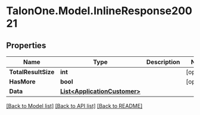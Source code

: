 # TalonOne.Model.InlineResponse20021
## Properties

Name | Type | Description | Notes
------------ | ------------- | ------------- | -------------
**TotalResultSize** | **int** |  | [optional] 
**HasMore** | **bool** |  | [optional] 
**Data** | [**List&lt;ApplicationCustomer&gt;**](ApplicationCustomer.md) |  | 

[[Back to Model list]](../README.md#documentation-for-models) [[Back to API list]](../README.md#documentation-for-api-endpoints) [[Back to README]](../README.md)

